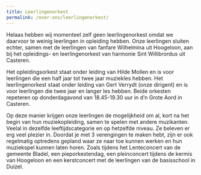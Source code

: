 ```yaml
---
title: Leerlingenorkest
permalink: /over-ons/leerlingenorkest/
---
```

Helaas hebben wij momenteel zelf geen leerlingenorkest omdat we daarvoor te weinig leerlingen in opleiding hebben.
Onze leerlingen sluiten echter, samen met de leerlingen van fanfare Wilhelmina uit Hoogeloon, aan bij het opleidings- en leerlingenorkest van harmonie Sint Willibrordus uit Casteren.

Het opleidingsorkest staat onder leiding van Hilde Mollen en is voor leerlingen die een half jaar tot twee jaar muziekles hebben. Het leerlingenorkest staat onder leiding van Gert Verrydt (onze dirigent) en is voor leerlingen die twee jaar en langer les hebben.
Beide orkesten repeteren op donderdagavond van  18.45-19.30 uur  in d’n Grote Aord in Casteren.

Op deze manier krijgen onze leerlingen de mogelijkheid om al, kort na het begin van hun muziekopleiding, samen te spelen met andere muzikanten. Veelal in dezelfde leeftijdscategorie en op hetzelfde niveau. Ze beleven er erg veel plezier in.
Doordat je met 3 verengingen te maken hebt, zijn er ook regelmatig optredens gepland waar ze naar toe kunnen werken en hun muziekspel kunnen laten horen.
Zoals tijdens het Lenteconcert van de gemeente Bladel, een pieporkestendag, een pleinconcert tijdens de kermis van Hoogeloon en een kerstconcert met de leerlingen van de basisschool in Duizel.
